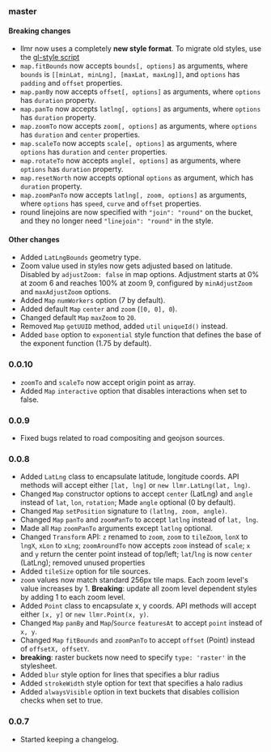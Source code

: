 ### master

#### Breaking changes

- llmr now uses a completely **new style format**.
To migrate old styles, use the [gl-style script](https://github.com/mapbox/gl-style)
- `map.fitBounds` now accepts `bounds[, options]` as arguments, where `bounds` is `[[minLat, minLng], [maxLat, maxLng]]`,
and `options` has `padding` and `offset` properties.
- `map.panBy` now accepts `offset[, options]` as arguments, where `options` has `duration` property.
- `map.panTo` now accepts `latlng[, options]` as arguments, where `options` has `duration` property.
- `map.zoomTo` now accepts `zoom[, options]` as arguments, where `options` has `duration` and `center` properties.
- `map.scaleTo` now accepts `scale[, options]` as arguments, where `options` has `duration` and `center` properties.
- `map.rotateTo` now accepts `angle[, options]` as arguments, where `options` has `duration` property.
- `map.resetNorth` now accepts optional `options` as argument, which has `duration` property.
- `map.zoomPanTo` now accepts `latlng[, zoom, options]` as arguments,
where `options` has `speed`, `curve` and `offset` properties.
- round linejoins are now specified with `"join": "round"` on the bucket,
and they no longer need `"linejoin": "round"` in the style.

#### Other changes

- Added `LatLngBounds` geometry type.
- Zoom value used in styles now gets adjusted based on latitude. Disabled by `adjustZoom: false` in map options.
Adjustment starts at 0% at zoom 6 and reaches 100% at zoom 9, configured by `minAdjustZoom` and `maxAdjustZoom` options.
- Added `Map` `numWorkers` option (7 by default).
- Added default `Map` `center` and `zoom` (`[0, 0], 0`).
- Changed default `Map` `maxZoom` to `20`.
- Removed `Map` `getUUID` method, added `util` `uniqueId()` instead.
- Added `base` option to `exponential` style function that defines the base of the exponent function (1.75 by default).

### 0.0.10

- `zoomTo` and `scaleTo` now accept origin point as array.
- Added `Map` `interactive` option that disables interactions when set to false.

### 0.0.9

- Fixed bugs related to road compositing and geojson sources.

### 0.0.8

- Added `LatLng` class to encapsulate latitude, longitude coords.
  API methods will accept either `[lat, lng]` or `new llmr.LatLng(lat, lng)`.
- Changed `Map` constructor options to accept `center` (LatLng) and `angle` instead of `lat`, `lon`, `rotation`;
  Made `angle` optional (0 by default).
- Changed `Map` `setPosition` signature to `(latlng, zoom, angle)`.
- Changed `Map` `panTo` and `zoomPanTo` to accept `latlng` instead of `lat, lng`.
- Made all `Map` `zoomPanTo` arguments except `latlng` optional.
- Changed `Transform` API: `z` renamed to `zoom`, `zoom` to `tileZoom`, `lonX` to `lngX`, `xLon` to `xLng`;
`zoomAroundTo` now accepts `zoom` instead of `scale`; `x` and `y` return the center point instead of top/left;
`lat`/`lng` is now `center` (LatLng); removed unused properties
- Added `tileSize` option for tile sources.
- `zoom` values now match standard 256px tile maps. Each zoom level's value increases by 1.
  **Breaking**: update all zoom level dependent styles by adding 1 to each zoom level.
- Added `Point` class to encapsulate x, y coords.
  API methods will accept either `[x, y]` or `new llmr.Point(x, y)`.
- Changed `Map` `panBy` and `Map`/`Source` `featuresAt` to accept `point` instead of `x, y`.
- Changed `Map` `fitBounds` and `zoomPanTo` to accept `offset` (Point) instead of `offsetX, offsetY`.
- **breaking**: raster buckets now need to specify `type: 'raster'` in the stylesheet.
- Added `blur` style option for lines that specifies a blur radius
- Added `strokeWidth` style option for text that specifies a halo radius
- Added `alwaysVisible` option in text buckets that disables collision checks when set to true.

### 0.0.7

- Started keeping a changelog.
